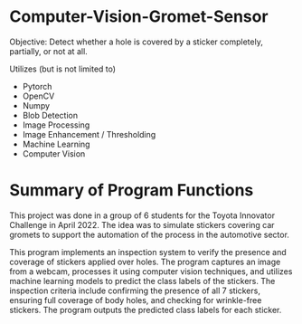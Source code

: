 # Computer-Vision-Gromet-Sensor

Objective: Detect whether a hole is covered by a sticker completely, partially, or not at all.

Utilizes (but is not limited to)

* Pytorch 
* OpenCV
* Numpy
* Blob Detection
* Image Processing
* Image Enhancement / Thresholding
* Machine Learning
* Computer Vision

# Summary of Program Functions

This project was done in a group of 6 students for the Toyota Innovator Challenge in April 2022. The idea was to simulate stickers covering car gromets to support the automation of the process in the automotive sector.

This program implements an inspection system to verify the presence and coverage of stickers applied over holes. The program captures an image from a webcam, processes it using computer vision techniques, and utilizes machine learning models to predict the class labels of the stickers. The inspection criteria include confirming the presence of all 7 stickers, ensuring full coverage of body holes, and checking for wrinkle-free stickers. The program outputs the predicted class labels for each sticker.




